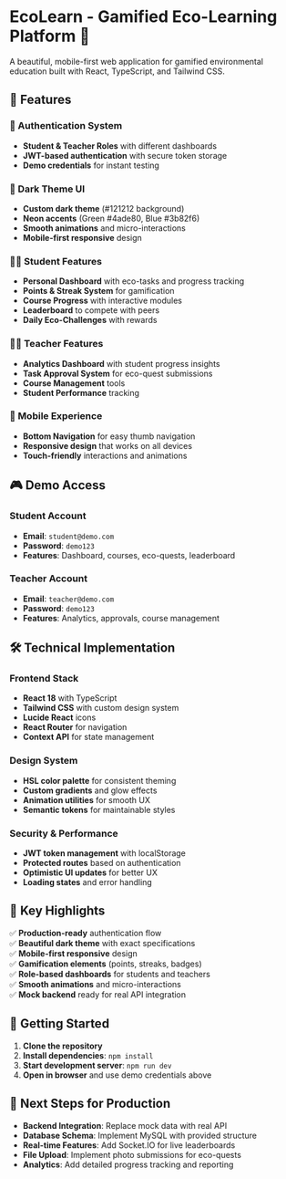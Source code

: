 # EcoLearn - Gamified Eco-Learning Platform 🌱

A beautiful, mobile-first web application for gamified environmental education built with React, TypeScript, and Tailwind CSS.

## 🚀 Features

### 🔐 Authentication System
- **Student & Teacher Roles** with different dashboards
- **JWT-based authentication** with secure token storage
- **Demo credentials** for instant testing

### 🎨 Dark Theme UI
- **Custom dark theme** (#121212 background)
- **Neon accents** (Green #4ade80, Blue #3b82f6)
- **Smooth animations** and micro-interactions
- **Mobile-first responsive** design

### 👨‍🎓 Student Features
- **Personal Dashboard** with eco-tasks and progress tracking
- **Points & Streak System** for gamification
- **Course Progress** with interactive modules
- **Leaderboard** to compete with peers
- **Daily Eco-Challenges** with rewards

### 👩‍🏫 Teacher Features  
- **Analytics Dashboard** with student progress insights
- **Task Approval System** for eco-quest submissions
- **Course Management** tools
- **Student Performance** tracking

### 📱 Mobile Experience
- **Bottom Navigation** for easy thumb navigation
- **Responsive design** that works on all devices
- **Touch-friendly** interactions and animations

## 🎮 Demo Access

### Student Account
- **Email**: `student@demo.com`
- **Password**: `demo123`
- **Features**: Dashboard, courses, eco-quests, leaderboard

### Teacher Account  
- **Email**: `teacher@demo.com`
- **Password**: `demo123`
- **Features**: Analytics, approvals, course management

## 🛠️ Technical Implementation

### Frontend Stack
- **React 18** with TypeScript
- **Tailwind CSS** with custom design system
- **Lucide React** icons
- **React Router** for navigation
- **Context API** for state management

### Design System
- **HSL color palette** for consistent theming
- **Custom gradients** and glow effects  
- **Animation utilities** for smooth UX
- **Semantic tokens** for maintainable styles

### Security & Performance
- **JWT token management** with localStorage
- **Protected routes** based on authentication
- **Optimistic UI updates** for better UX
- **Loading states** and error handling

## 🌟 Key Highlights

✅ **Production-ready** authentication flow  
✅ **Beautiful dark theme** with exact specifications  
✅ **Mobile-first responsive** design  
✅ **Gamification elements** (points, streaks, badges)  
✅ **Role-based dashboards** for students and teachers  
✅ **Smooth animations** and micro-interactions  
✅ **Mock backend** ready for real API integration  

## 🚀 Getting Started

1. **Clone the repository**
2. **Install dependencies**: `npm install`
3. **Start development server**: `npm run dev`
4. **Open in browser** and use demo credentials above

## 📝 Next Steps for Production

- **Backend Integration**: Replace mock data with real API
- **Database Schema**: Implement MySQL with provided structure
- **Real-time Features**: Add Socket.IO for live leaderboards
- **File Upload**: Implement photo submissions for eco-quests
- **Analytics**: Add detailed progress tracking and reporting


